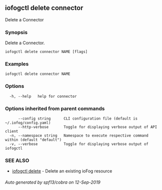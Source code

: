 ## iofogctl delete connector

Delete a Connector

### Synopsis

Delete a Connector.

```
iofogctl delete connector NAME [flags]
```

### Examples

```
iofogctl delete connector NAME
```

### Options

```
  -h, --help   help for connector
```

### Options inherited from parent commands

```
      --config string      CLI configuration file (default is ~/.iofog/config.yaml)
      --http-verbose       Toggle for displaying verbose output of API client
  -n, --namespace string   Namespace to execute respective command within (default "default")
  -v, --verbose            Toggle for displaying verbose output of iofogctl
```

### SEE ALSO

* [iofogctl delete](iofogctl_delete.md)	 - Delete an existing ioFog resource

###### Auto generated by spf13/cobra on 12-Sep-2019
